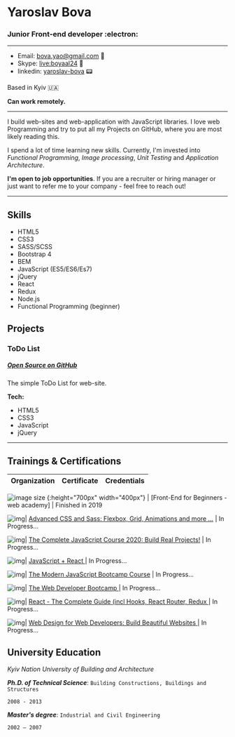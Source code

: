 # Yaroslav Bova 

### Junior Front-end developer :electron:

---
* Email: [bova.yao@gmail.com](mailto:bova.yao@gmail.com) :e-mail:
* Skype: [live:boyaal24](https://join.skype.com/invite/) :camera_flash:
* linkedin: [yaroslav-bova](https://linkedin.com/in/yaroslav-bova) :pager:

Based in Kyiv :ukraine:

**Can work remotely.**

---

I build web-sites and web-application with JavaScript libraries. I love web Programming and try to put all my Projects on GitHub, where you are most likely reading this. 

I spend a lot of time learning new skills. Currently, I'm invested into *Functional Programming*, *Image processing*, *Unit Testing* and *Application Architecture*.

**I'm open to job opportunities**. If you are a recruiter or hiring manager or just want to refer me to your company - feel free to reach out! 

---

## Skills

* HTML5
* CSS3
* SASS/SCSS
* Bootstrap 4
* BEM
* JavaScript (ES5/ES6/Es7)
* jQuery
* React
* Redux
* Node.js
* Functional Programming (beginner)

## Projects


### ToDo List
##### [Open Source on GitHub](https://github.com/YAB85/ToDoList) 
The simple ToDo List for web-site. 

**Tech:**

* HTML5
* CSS3
* JavaScript
* jQuery

---

<!-- ### .....

##### ........

........

**Tech:**

* ...
* ...
* ...
* ...
* ...

--- -->


## Trainings & Certifications

|Organization | Certificate | Credentials |
:-: | --- | :-: |

![image size](https://s.dou.ua/CACHE/images/img/static/companies/%D0%A1%D0%BD%D0%B8%D0%BC%D0%BE%D0%BA_%D1%8D%D0%BA%D1%80%D0%B0%D0%BD%D0%B0_2017-11-14_%D0%B2_20.05.00/71ebc1dfa597afc902e1f2a21300aafc.png) {:height="700px" width="400px"} | [Front-End for Beginners - web academy] | Finished in 2019

![img](https://i.imgur.com/d7FVRFX.png)|  [Advanced CSS and Sass: Flexbox, Grid, Animations and more ...](https://www.udemy.com/course/advanced-css-and-sass) | In Progress...

![img](https://i.imgur.com/d7FVRFX.png)|  [The Complete JavaScript Course 2020: Build Real Projects!](https://www.udemy.com/course/the-complete-javascript-course) | In Progress...

![img](https://i.imgur.com/d7FVRFX.png)|  [ JavaScript + React ](https://www.udemy.com/course/javascript_full) | In Progress...

![img](https://i.imgur.com/d7FVRFX.png)|  [ The Modern JavaScript Bootcamp Course](https://www.udemy.com/course/javascript-beginners-complete-tutorial) | In Progress...

![img](https://i.imgur.com/d7FVRFX.png)|  [ The Web Developer Bootcamp ](https://www.udemy.com/course/the-web-developer-bootcamp) | In Progress...

![img](https://i.imgur.com/d7FVRFX.png)|  [ React - The Complete Guide (incl Hooks, React Router, Redux ](https://www.udemy.com/course//react-the-complete-guide-incl-redux) | In Progress...

![img](https://i.imgur.com/d7FVRFX.png)|  [ Web Design for Web Developers: Build Beautiful Websites ](https://www.udemy.com/course/web-design-secrets) | In Progress...


## University Education

*Kyiv Nation University of Building and Architecture*

***Ph.D. of Technical Science***: `Building Constructions, Buildings and Structures`

`2008 - 2013`

***Master's degree***: `Industrial and Civil Engineering`

`2002 – 2007`





 





